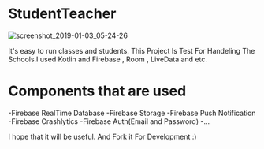 # StudentTeacher


![screenshot_2019-01-03_05-24-26](https://user-images.githubusercontent.com/26750131/50633206-79497600-0f18-11e9-9dbe-9360b2d6acba.png)

It's easy to run classes and students.
This Project Is Test For Handeling The Schools.I used Kotlin and Firebase , Room , LiveData and etc.


# Components that are used
  -Firebase RealTime Database
  -Firebase Storage
  -Firebase Push  Notification
  -Firebase Crashlytics
  -Firebase Auth(Email and Password)
  -...
  
  


I hope that it will be useful.
And Fork it For Development :)
